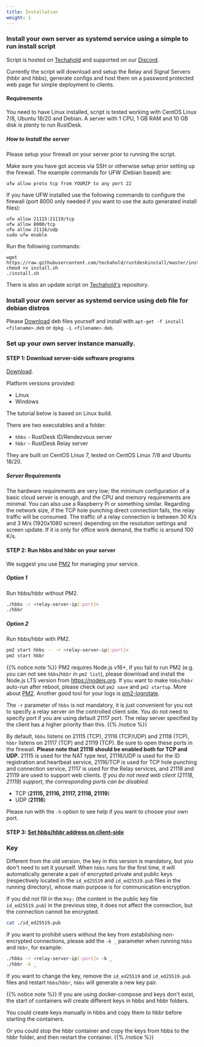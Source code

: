 ```yaml
---
title: Installation
weight: 1
---
```


### Install your own server as systemd service using a simple to run install script
Script is hosted on [Techahold](https://github.com/techahold/rustdeskinstall) and supported on our [Discord](https://discord.com/invite/nDceKgxnkV).

Currently the script will download and setup the Relay and Signal Servers (hbbr and hbbs), generate configs and host them on a password protected web page for simple deployment to clients.

#### Requirements
You need to have Linux installed, script is tested working with CentOS Linux 7/8, Ubuntu 18/20 and Debian. A server with 1 CPU, 1 GB RAM and 10 GB disk is plenty to run RustDesk.

##### How to Install the server
Please setup your firewall on your server prior to running the script.

Make sure you have got access via SSH or otherwise setup prior setting up the firewall. The example commands for UFW (Debian based) are:
```
ufw allow proto tcp from YOURIP to any port 22
```

If you have UFW installed use the following commands to configure the firewall (port 8000 only needed if you want to use the auto generated install files):
```
ufw allow 21115:21119/tcp
ufw allow 8000/tcp
ufw allow 21116/udp
sudo ufw enable
```

Run the following commands:
```
wget https://raw.githubusercontent.com/techahold/rustdeskinstall/master/install.sh
chmod +x install.sh
./install.sh
```
There is also an update script on [Techahold's](https://github.com/techahold/rustdeskinstall) repository.

### Install your own server as systemd service using deb file for debian distros

Please [Download](https://github.com/rustdesk/rustdesk-server/releases/latest) deb files yourself and install with `apt-get -f install <filename>.deb` or `dpkg -i <filename>.deb`.

### Set up your own server instance manually.

#### STEP 1: Download server-side software programs

[Download](https://github.com/rustdesk/rustdesk-server/releases/latest).

Platform versions provided:

- Linux
- Windows

The tutorial below is based on Linux build.

There are two executables and a folder:

- `hbbs` - RustDesk ID/Rendezvous server
- `hbbr` - RustDesk Relay server

They are built on CentOS Linux 7, tested on CentOS Linux 7/8 and Ubuntu 18/20.

##### Server Requirements

The hardware requirements are very low; the minimum configuration of a basic cloud server is enough, and the CPU and memory requirements are minimal. You can also use a Raspberry Pi or something similar. Regarding the network size, if the TCP hole punching direct connection fails, the relay traffic will be consumed. The traffic of a relay connection is between 30 K/s and 3 M/s (1920x1080 screen) depending on the resolution settings and screen update. If it is only for office work demand, the traffic is around 100 K/s.

#### STEP 2: Run hbbs and hbbr on your server

We suggest you use [PM2](https://pm2.keymetrics.io/) for managing your service.

##### Option 1
Run hbbs/hbbr without PM2.

```sh
./hbbs -r <relay-server-ip[:port]>
./hbbr
```

##### Option 2
Run hbbs/hbbr with PM2.

```sh
pm2 start hbbs -- -r <relay-server-ip[:port]>
pm2 start hbbr
```

<a name="demo"></a>
{{% notice note %}}
PM2 requires Node.js v16+, if you fail to run PM2 (e.g. you can not see `hbbs`/`hbbr` in `pm2 list`), please download and install the Node.js LTS version from https://nodejs.org. If you want to make `hbbs`/`hbbr` auto-run after reboot, please check out `pm2 save` and `pm2 startup`. More about [PM2](https://pm2.keymetrics.io/docs/usage/quick-start/). Another good tool for your logs is [pm2-logrotate](https://github.com/keymetrics/pm2-logrotate).

The `-r` parameter of `hbbs` is not mandatory, it is just convenient for you not to specify a relay server on the controlled client side. You do not need to specify port if you are using default 21117 port. The relay server specified by the client has a higher priority than this.
{{% /notice %}}

By default, `hbbs` listens on 21115 (TCP), 21116 (TCP/UDP) and 21118 (TCP), `hbbr` listens on 21117 (TCP) and 21119 (TCP). Be sure to open these ports in the firewall. **Please note that 21116 should be enabled both for TCP and UDP.** 21115 is used for the NAT type test, 21116/UDP is used for the ID registration and heartbeat service, 21116/TCP is used for TCP hole punching and connection service, 21117 is used for the Relay services, and 21118 and 21119 are used to support web clients. *If you do not need web client (21118, 21119) support, the corresponding ports can be disabled.*

- TCP (**21115, 21116, 21117, 21118, 21119**)
- UDP (**21116**)

Please run with the `-h` option to see help if you want to choose your own port.

#### STEP 3: [Set hbbs/hbbr address on client-side](/docs/en/self-host/client-configuration/)

### Key

Different from the old version, the key in this version is mandatory, but you don't need to set it yourself. When `hbbs` runs for the first time, it will automatically generate a pair of encrypted private and public keys (respectively located in the `id_ed25519` and `id_ed25519.pub` files in the running directory), whose main purpose is for communication encryption.

If you did not fill in the `Key:` (the content in the public key file `id_ed25519.pub`) in the previous step, it does not affect the connection, but the connection cannot be encrypted.

```sh
cat ./id_ed25519.pub
```

If you want to prohibit users without the key from establishing non-encrypted connections, please add the `-k _` parameter when running `hbbs` and `hbbr`, for example:

```sh
./hbbs -r <relay-server-ip[:port]> -k _
./hbbr -k _
```

If you want to change the key, remove the `id_ed25519` and `id_ed25519.pub` files and restart `hbbs`/`hbbr`, `hbbs` will generate a new key pair.

{{% notice note %}}
If you are using docker-compose and keys don't exist, the start of containers will create different keys in hbbs and hbbr folders.

You could create keys manually in hbbs and copy them to hbbr before starting the containers.

Or you could stop the hbbr container and copy the keys from hbbs to the hbbr folder, and then restart the container.
{{% /notice %}}

